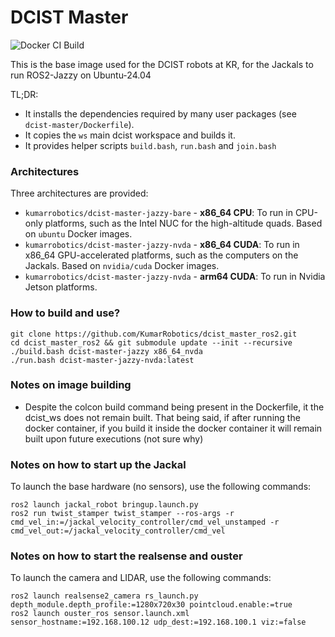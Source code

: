 DCIST Master
=============
![Docker CI Build](https://github.com/KumarRobotics/dcist_master/actions/workflows/docker-build.yaml/badge.svg?branch=master)

This is the base image used for the DCIST robots at KR, for the Jackals to run ROS2-Jazzy on Ubuntu-24.04

TL;DR:
 - It installs the dependencies required by many user packages (see
   `dcist-master/Dockerfile`).
 - It copies the `ws` main dcist workspace and builds it.
 - It provides helper scripts `build.bash`, `run.bash` and `join.bash`

### Architectures
Three architectures are provided:
 - `kumarrobotics/dcist-master-jazzy-bare` - **x86_64 CPU**: To run in CPU-only platforms, such as the Intel NUC for the high-altitude quads. Based on `ubuntu` Docker images.
 - `kumarrobotics/dcist-master-jazzy-nvda` - **x86_64 CUDA**: To run in x86_64 GPU-accelerated platforms, such as the computers on the Jackals. Based on `nvidia/cuda` Docker images.
 - `kumarrobotics/dcist-master-jazzy-nvda` - **arm64 CUDA**: To run in Nvidia Jetson platforms.

### How to build and use?
```
git clone https://github.com/KumarRobotics/dcist_master_ros2.git
cd dcist_master_ros2 && git submodule update --init --recursive
./build.bash dcist-master-jazzy x86_64_nvda
./run.bash dcist-master-jazzy-nvda:latest
```

### Notes on image building
  - Despite the colcon build command being present in the Dockerfile, it the dcist_ws does not remain built. That being said, if after running the docker container, if you build it inside the docker container it will remain built upon future executions (not sure why)

### Notes on how to start up the Jackal
To launch the base hardware (no sensors), use the following commands:

```
ros2 launch jackal_robot bringup.launch.py
ros2 run twist_stamper twist_stamper --ros-args -r  cmd_vel_in:=/jackal_velocity_controller/cmd_vel_unstamped -r cmd_vel_out:=/jackal_velocity_controller/cmd_vel
```

### Notes on how to start the realsense and ouster
To launch the camera and LIDAR, use the following commands:

```
ros2 launch realsense2_camera rs_launch.py depth_module.depth_profile:=1280x720x30 pointcloud.enable:=true
ros2 launch ouster_ros sensor.launch.xml sensor_hostname:=192.168.100.12 udp_dest:=192.168.100.1 viz:=false
```